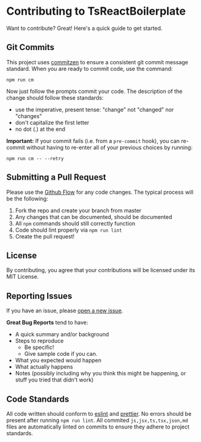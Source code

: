 # Contributing to TsReactBoilerplate

Want to contribute? Great! Here's a quick guide to get started.

## Git Commits

This project uses [commitzen](https://github.com/commitizen/cz-cli) to ensure a consistent git commit message standard.
When you are ready to commit code, use the command:

```
npm run cm
```

Now just follow the prompts commit your code. The description of the change should follow these standards:

- use the imperative, present tense: "change" not "changed" nor "changes"
- don't capitalize the first letter
- no dot (.) at the end

**Important:** If your commit fails (i.e. from a `pre-commit` hook), you can re-commit without having to re-enter all of your
previous choices by running:

```
npm run cm -- --retry
```

## Submitting a Pull Request

Please use the [Github Flow](https://guides.github.com/introduction/flow/index.html) for any code changes. The typical process will be the following:

1. Fork the repo and create your branch from master
2. Any changes that can be documented, should be documented
3. All `npm` commands should still correctly function
4. Code should lint properly via `npm run lint`
5. Create the pull request!

## License

By contributing, you agree that your contributions will be licensed under its MIT License.

## Reporting Issues

If you have an issue, please [open a new issue](https://github.com/ctaylo21/TypescriptReactBoilerplate/issues).

**Great Bug Reports** tend to have:

- A quick summary and/or background
- Steps to reproduce
  - Be specific!
  - Give sample code if you can.
- What you expected would happen
- What actually happens
- Notes (possibly including why you think this might be happening, or stuff you tried that didn't work)

## Code Standards

All code written should conform to [eslint](https://eslint.org/) and [prettier](https://prettier.io/). No errors should be present after running `npm run lint`. All commited `js,jsx,ts,tsx,json,md` files are automatically linted on commits to ensure they adhere to project standards.
